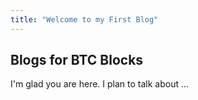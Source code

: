 ```yaml
---
title: "Welcome to my First Blog"
---
```


<h2>Blogs for BTC Blocks</h2>
I'm glad you are here. I plan to talk about ...
